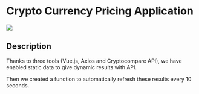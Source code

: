 # Crypto Currency Pricing Application
![](https://github.com/fk-pixel/MyVue.js/blob/main/crypto_price_app/images/cryptoapp.png)

## Description
Thanks to three tools (Vue.js, Axios and Cryptocompare API), we have enabled static data to give dynamic results with API.

Then we created a function to automatically refresh these results every 10 seconds.
